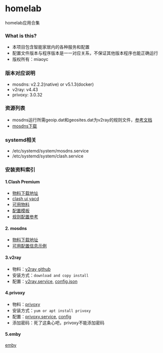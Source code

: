 # homelab
homelab应用合集

### What is this?
- 本项目包含智能家居内的各种服务和配置
- 配置文件版本与程序版本是一一对应关系，不保证其他版本程序也能正确运行
- 版权所有：miaoyc

### 版本对应说明
- mosdns: v2.2.2(native) or v5.1.3(docker)
- v2ray: v4.43
- privoxy: 3.0.32


### 资源列表
- mosdns运行所需geoip.dat和geosites.dat为v2ray的规则文件，[参考文档](https://github.com/Loyalsoldier/v2ray-rules-dat)
- [mosdns下载](https://github.com/IrineSistiana/mosdns/releases)

### systemd相关
- /etc/systemd/system/mosdns.service
- /etc/systemd/system/clash.service  

### 安装资料索引
#### 1.Clash Premium
- [物料下载地址](https://github.com/zhongfly/Clash-premium-backup) 
- [clash ui yacd](clash/yacd.tar.xz)
- [可用物料](clash)
- [配置模板](https://gist.github.com/mcxiaoke/d41b9f6aefe15002b38b95c96c60ffc0)
- [规则配置参考](https://github.com/Loyalsoldier/clash-rules)

#### 2. mosdns
- [物料下载地址](https://github.com/IrineSistiana/mosdns/releases)
- [可用配置信息示例](mosdns)

#### 3.v2ray
- 物料：[v2ray github](https://github.com/v2fly/v2ray-core)
- 安装方式：`download and copy install`
- 配置：[v2ray.service](./v2ray/v2ray.service), [config.json](./v2ray/config.json)

#### 4.privoxy
- 物料：[privoxy](https://www.privoxy.org/sf-download-mirror/)
- 安装方式：`yum or apt install privoxy`
- 配置：[privoxy.service](./privoxy/privoxy.service), [config](./privoxy/config)
- 添加密码：死了这条心吧，privoxy不能添加密码

#### 5.emby
[emby](emby)




